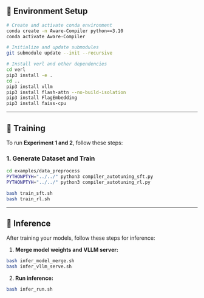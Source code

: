 

## 🔧 Environment Setup

```bash
# Create and activate conda environment
conda create -n Aware-Compiler python==3.10
conda activate Aware-Compiler

# Initialize and update submodules
git submodule update --init --recursive

# Install verl and other dependencies
cd verl
pip3 install -e .
cd .. 
pip3 install vllm
pip3 install flash-attn --no-build-isolation
pip3 install FlagEmbedding
pip3 install faiss-cpu
```

---

## 🧪 Training

To run **Experiment 1 and 2**, follow these steps:

### 1. Generate Dataset and Train

```bash
cd examples/data_preprocess
PYTHONPTYH="../../" python3 compiler_autotuning_sft.py
PYTHONPTYH="../../" python3 compiler_autotuning_rl.py
```

```bash
bash train_sft.sh
bash train_rl.sh
```

---

## 🚀 Inference

After training your models, follow these steps for inference:

1.  **Merge model weights and VLLM server:**
```bash
bash infer_model_merge.sh
bash infer_vllm_serve.sh
```
2.  **Run inference:**
```bash
bash infer_run.sh
```
            
